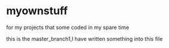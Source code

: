 # myownstuff
for my projects that some coded in my spare time 

this is the master_branch1,I have written something into this file
